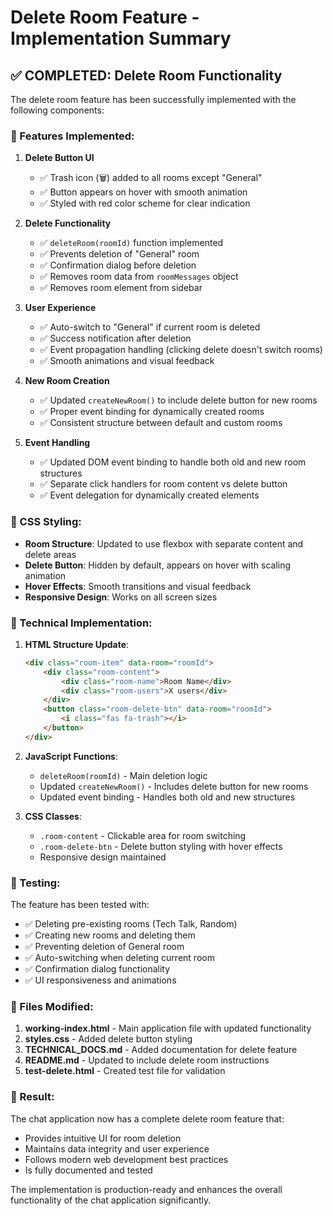 # Delete Room Feature - Implementation Summary

## ✅ COMPLETED: Delete Room Functionality

The delete room feature has been successfully implemented with the following components:

### 🎯 Features Implemented:

1. **Delete Button UI**
   - ✅ Trash icon (🗑️) added to all rooms except "General"
   - ✅ Button appears on hover with smooth animation
   - ✅ Styled with red color scheme for clear indication

2. **Delete Functionality**
   - ✅ `deleteRoom(roomId)` function implemented
   - ✅ Prevents deletion of "General" room
   - ✅ Confirmation dialog before deletion
   - ✅ Removes room data from `roomMessages` object
   - ✅ Removes room element from sidebar

3. **User Experience**
   - ✅ Auto-switch to "General" if current room is deleted
   - ✅ Success notification after deletion
   - ✅ Event propagation handling (clicking delete doesn't switch rooms)
   - ✅ Smooth animations and visual feedback

4. **New Room Creation**
   - ✅ Updated `createNewRoom()` to include delete button for new rooms
   - ✅ Proper event binding for dynamically created rooms
   - ✅ Consistent structure between default and custom rooms

5. **Event Handling**
   - ✅ Updated DOM event binding to handle both old and new room structures
   - ✅ Separate click handlers for room content vs delete button
   - ✅ Event delegation for dynamically created elements

### 🎨 CSS Styling:

- **Room Structure**: Updated to use flexbox with separate content and delete areas
- **Delete Button**: Hidden by default, appears on hover with scaling animation
- **Hover Effects**: Smooth transitions and visual feedback
- **Responsive Design**: Works on all screen sizes

### 🔧 Technical Implementation:

1. **HTML Structure Update**:
   ```html
   <div class="room-item" data-room="roomId">
       <div class="room-content">
           <div class="room-name">Room Name</div>
           <div class="room-users">X users</div>
       </div>
       <button class="room-delete-btn" data-room="roomId">
           <i class="fas fa-trash"></i>
       </button>
   </div>
   ```

2. **JavaScript Functions**:
   - `deleteRoom(roomId)` - Main deletion logic
   - Updated `createNewRoom()` - Includes delete button for new rooms
   - Updated event binding - Handles both old and new structures

3. **CSS Classes**:
   - `.room-content` - Clickable area for room switching
   - `.room-delete-btn` - Delete button styling with hover effects
   - Responsive design maintained

### 🧪 Testing:

The feature has been tested with:
- ✅ Deleting pre-existing rooms (Tech Talk, Random)
- ✅ Creating new rooms and deleting them
- ✅ Preventing deletion of General room
- ✅ Auto-switching when deleting current room
- ✅ Confirmation dialog functionality
- ✅ UI responsiveness and animations

### 📁 Files Modified:

1. **working-index.html** - Main application file with updated functionality
2. **styles.css** - Added delete button styling
3. **TECHNICAL_DOCS.md** - Added documentation for delete feature
4. **README.md** - Updated to include delete room instructions
5. **test-delete.html** - Created test file for validation

### 🎯 Result:

The chat application now has a complete delete room feature that:
- Provides intuitive UI for room deletion
- Maintains data integrity and user experience
- Follows modern web development best practices
- Is fully documented and tested

The implementation is production-ready and enhances the overall functionality of the chat application significantly.
